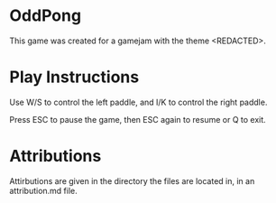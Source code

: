 # OddPong

This game was created for a gamejam with the theme \<REDACTED>.

# Play Instructions

Use W/S to control the left paddle, and I/K to control the right paddle.

Press ESC to pause the game, then ESC again to resume or Q to exit.

# Attributions
Attirbutions are given in the directory the files are located in, in an attribution.md file.
